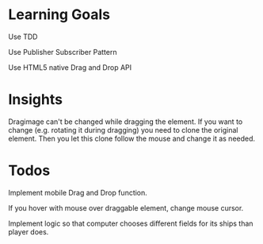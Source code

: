 # Learning Goals

Use TDD

Use Publisher Subscriber Pattern

Use HTML5 native Drag and Drop API

# Insights

Dragimage can't be changed while dragging the element. 
If you want to change (e.g. rotating it during dragging) you need to clone the original element. 
Then you let this clone follow the mouse and change it as needed.

# Todos

Implement mobile Drag and Drop function.

If you hover with mouse over draggable element, change mouse cursor.

Implement logic so that computer chooses different fields for its ships than player does.


